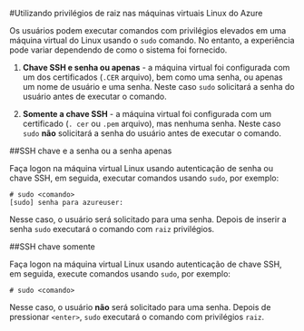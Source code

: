 <properties linkid="manage-linux-common-tasks-user-root-privileges" urlDisplayName="Usar privilégios de raiz" pageTitle="usar privilégios de raiz nas máquinas virtuais Linux Azure" metaKeywords="" description="aprender a usar privilégios de raiz no computador virtual Linux no Azure." metaCanonical="" services="virtual-machines" documentationCenter="" title="Utilizando privilégios de raiz nas máquinas virtuais Linux do Azure" authors="" solutions="" manager="" editor="" />




#Utilizando privilégios de raiz nas máquinas virtuais Linux do Azure

Os usuários podem executar comandos com privilégios elevados em uma máquina virtual do Linux usando o `sudo` comando. No entanto, a experiência pode variar dependendo de como o sistema foi fornecido.

1. **Chave SSH e senha ou apenas** - a máquina virtual foi configurada com um dos certificados (`.CER` arquivo), bem como uma senha, ou apenas um nome de usuário e uma senha. Neste caso `sudo` solicitará a senha do usuário antes de executar o comando.

2. **Somente a chave SSH** - a máquina virtual foi configurada com um certificado (`. cer` ou `.pem` arquivo), mas nenhuma senha.  Neste caso `sudo` **não** solicitará a senha do usuário antes de executar o comando.


##SSH chave e a senha ou a senha apenas

Faça logon na máquina virtual Linux usando autenticação de senha ou chave SSH, em seguida, executar comandos usando `sudo`, por exemplo:

	# sudo <comando>
	[sudo] senha para azureuser:

Nesse caso, o usuário será solicitado para uma senha. Depois de inserir a senha `sudo` executará o comando com `raiz` privilégios.


##SSH chave somente

Faça logon na máquina virtual Linux usando autenticação de chave SSH, em seguida, execute comandos usando `sudo`, por exemplo:

	# sudo <comando>

Nesse caso, o usuário **não** será solicitado para uma senha. Depois de pressionar `<enter>`, `sudo` executará o comando com privilégios `raiz`.


